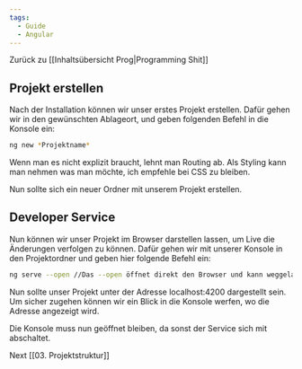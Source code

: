 ```yaml
---
tags:
  - Guide
  - Angular
---
```

Zurück zu [[Inhaltsübersicht Prog|Programming Shit]]
## Projekt erstellen

Nach der Installation können wir unser erstes Projekt erstellen. Dafür gehen wir in den gewünschten Ablageort, und geben folgenden Befehl in die Konsole ein:

```bash
ng new *Projektname*
``` 

Wenn man es nicht explizit braucht, lehnt man Routing ab. Als Styling kann man nehmen was man möchte, ich empfehle bei CSS zu bleiben.

Nun sollte sich ein neuer Ordner mit unserem Projekt erstellen.

## Developer Service

Nun können wir unser Projekt im Browser darstellen lassen,  um Live die Änderungen verfolgen zu können. Dafür gehen wir mit unserer Konsole in den Projektordner und geben hier folgende Befehl ein:
```bash
ng serve --open //Das --open öffnet direkt den Browser und kann weggelassen werden
```

Nun sollte unser Projekt unter der Adresse localhost:4200 dargestellt sein. Um sicher zugehen können wir ein Blick in die Konsole werfen, wo die Adresse angezeigt wird.

Die Konsole muss nun geöffnet bleiben, da sonst der Service sich mit abschaltet.

Next [[03. Projektstruktur]] 
